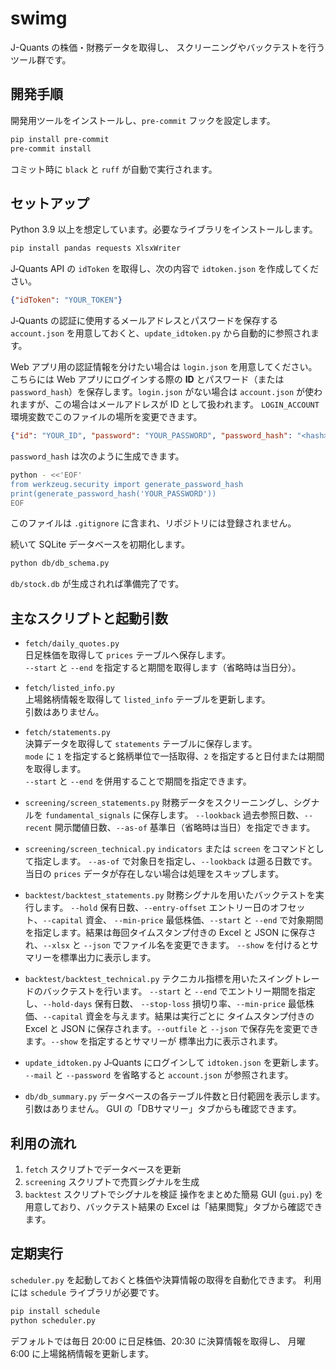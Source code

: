 # swimg

J-Quants の株価・財務データを取得し、
スクリーニングやバックテストを行うツール群です。

## 開発手順

開発用ツールをインストールし、`pre-commit` フックを設定します。

```bash
pip install pre-commit
pre-commit install
```

コミット時に `black` と `ruff` が自動で実行されます。

## セットアップ

Python 3.9 以上を想定しています。必要なライブラリをインストールします。

```bash
pip install pandas requests XlsxWriter
```

J‑Quants API の `idToken` を取得し、次の内容で `idtoken.json` を作成してください。

```json
{"idToken": "YOUR_TOKEN"}
```

J‑Quants の認証に使用するメールアドレスとパスワードを保存する
`account.json` を用意しておくと、`update_idtoken.py` から自動的に参照されます。

Web アプリ用の認証情報を分けたい場合は `login.json` を用意してください。
こちらには Web アプリにログインする際の **ID** とパスワード（または
`password_hash`）を保存します。`login.json` がない場合は `account.json`
が使われますが、この場合はメールアドレスが ID として扱われます。
`LOGIN_ACCOUNT` 環境変数でこのファイルの場所を変更できます。

```json
{"id": "YOUR_ID", "password": "YOUR_PASSWORD", "password_hash": "<hash>"}
```
`password_hash` は次のように生成できます。

```bash
python - <<'EOF'
from werkzeug.security import generate_password_hash
print(generate_password_hash('YOUR_PASSWORD'))
EOF
```

このファイルは `.gitignore` に含まれ、リポジトリには登録されません。

続いて SQLite データベースを初期化します。

```bash
python db/db_schema.py
```
`db/stock.db` が生成されれば準備完了です。

## 主なスクリプトと起動引数

* `fetch/daily_quotes.py`  
  日足株価を取得して `prices` テーブルへ保存します。  
  `--start` と `--end` を指定すると期間を取得します（省略時は当日分）。

* `fetch/listed_info.py`  
  上場銘柄情報を取得して `listed_info` テーブルを更新します。  
  引数はありません。

* `fetch/statements.py`  
  決算データを取得して `statements` テーブルに保存します。  
  `mode` に `1` を指定すると銘柄単位で一括取得、`2` を指定すると日付または期間を取得します。  
  `--start` と `--end` を併用することで期間を指定できます。
* `screening/screen_statements.py`
  財務データをスクリーニングし、シグナルを `fundamental_signals` に保存します。
  `--lookback` 過去参照日数、`--recent` 開示閾値日数、`--as-of` 基準日（省略時は当日）を指定できます。
* `screening/screen_technical.py`
  `indicators` または `screen` をコマンドとして指定します。
  `--as-of` で対象日を指定し、`--lookback` は遡る日数です。
  当日の `prices` データが存在しない場合は処理をスキップします。
* `backtest/backtest_statements.py`
  財務シグナルを用いたバックテストを実行します。
  `--hold` 保有日数、`--entry-offset` エントリー日のオフセット、`--capital` 資金、
  `--min-price` 最低株価、`--start` と `--end` で対象期間を指定します。結果は毎回タイムスタンプ付きの
  Excel と JSON に保存され、`--xlsx` と `--json` でファイル名を変更できます。
  `--show` を付けるとサマリーを標準出力に表示します。
* `backtest/backtest_technical.py`
  テクニカル指標を用いたスイングトレードのバックテストを行います。
  `--start` と `--end` でエントリー期間を指定し、`--hold-days` 保有日数、
  `--stop-loss` 損切り率、`--min-price` 最低株価、`--capital` 資金を与えます。結果は実行ごとに
  タイムスタンプ付きの Excel と JSON に保存されます。`--outfile` と
  `--json` で保存先を変更できます。`--show` を指定するとサマリーが
  標準出力に表示されます。
* `update_idtoken.py`
  J‑Quants にログインして `idtoken.json` を更新します。
  `--mail` と `--password` を省略すると `account.json` が参照されます。
* `db/db_summary.py`
  データベースの各テーブル件数と日付範囲を表示します。引数はありません。
  GUI の「DBサマリー」タブからも確認できます。

## 利用の流れ

1. `fetch` スクリプトでデータベースを更新
2. `screening` スクリプトで売買シグナルを生成
3. `backtest` スクリプトでシグナルを検証
操作をまとめた簡易 GUI (`gui.py`) を用意しており、バックテスト結果の Excel は「結果閲覧」タブから確認できます。



## 定期実行

`scheduler.py` を起動しておくと株価や決算情報の取得を自動化できます。
利用には `schedule` ライブラリが必要です。

```bash
pip install schedule
python scheduler.py
```

デフォルトでは毎日 20:00 に日足株価、20:30 に決算情報を取得し、
月曜 6:00 に上場銘柄情報を更新します。

